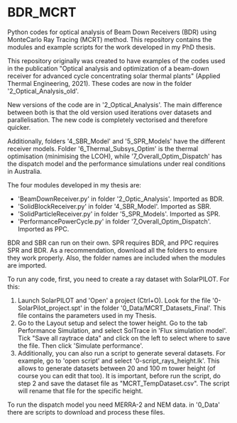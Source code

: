 # BDR_MCRT
Python codes for optical analysis of Beam Down Receivers (BDR) using MonteCarlo Ray Tracing (MCRT) method. This repository contains the modules and example scripts for the work developed in my PhD thesis.

This repository originally was created to have examples of the codes used in the publication "Optical analysis and optimization of a beam-down receiver for advanced cycle concentrating solar thermal plants" (Applied Thermal Engineering, 2021). These codes are now in the folder '2_Optical_Analysis_old'.

New versions of the code are in '2_Optical_Analysis'. The main difference between both is that the old version used iterations over datasets and parallelisation. The new code is completely vectorised and therefore quicker.

Additionally, folders '4_SBR_Model' and '5_SPR_Models' have the different receiver models. Folder '6_Thermal_Subsys_Optim' is the thermal optimisation (minimising the LCOH), while '7_Overall_Optim_Dispatch' has the dispatch model and the performance simulations under real conditions in Australia.

The four modules developed in my thesis are:
- 'BeamDownReceiver.py' in folder '2_Optic_Analysis'. Imported as BDR.
- 'SolidBlockReceiver.py' in folder '4_SBR_Model'. Imported as SBR.
- 'SolidParticleReceiver.py' in folder '5_SPR_Models'. Imported as SPR.
- 'PerformancePowerCycle.py' in folder '7_Overall_Optim_Dispatch'. Imported as PPC.

BDR and SBR can run on their own. SPR requires BDR, and PPC requires SPR and BDR. As a recommendation, download all the folders to ensure they work properly. Also, the folder names are included when the modules are imported.

To run any code, first, you need to create a ray dataset with SolarPILOT. For this:
1. Launch SolarPILOT and 'Open' a project (Ctrl+O). Look for the file '0-SolarPilot_project.spt' in the folder '0_Data/MCRT_Datasets_Final'. This file contains the parameters used in my Thesis.
2. Go to the Layout setup and select the tower height. Go to the tab Performance Simulation, and select SolTrace in 'Flux simulation model'. Tick "Save all raytrace data" and click on the left to select where to save the file. Then click 'Simulate performance'.
3. Additionally, you can also run a script to generate several datasets. For example, go to 'open script' and select '0-script_rays_height.lk'. This allows to generate datasets between 20 and 100 m tower height (of course you can edit that too). It is important, before run the script, do step 2 and save the dataset file as "MCRT_TempDataset.csv". The script will rename that file for the specific height.

To run the dispatch model you need MERRA-2 and NEM data. in '0_Data' there are scripts to download and process these files.
